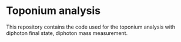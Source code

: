 # Toponium analysis
This repository contains the code used for the toponium analysis with diphoton final state, diphoton mass measurement.
